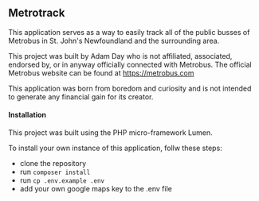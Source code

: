 ## Metrotrack

This application serves as a way to easily track all of the public busses of Metrobus in St. John's Newfoundland and the surrounding area. 

This project was built by Adam Day who is not affiliated, associated, endorsed by, or in anyway officially connected with Metrobus. The official Metrobus website can be found at https://metrobus.com

This application was born from boredom and curiosity and is not intended to generate any financial gain for its creator.

#### Installation

This project was built using the PHP micro-framework Lumen.

To install your own instance of this application, follw these steps:

- clone the repository
- run `composer install`
- run `cp .env.example .env`
- add your own google maps key to the .env file